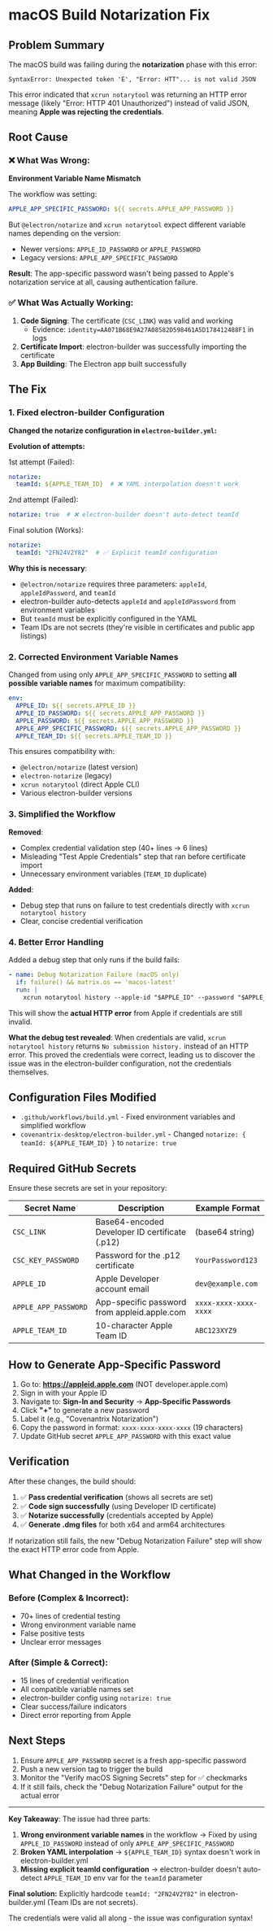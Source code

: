 # macOS Build Notarization Fix

## Problem Summary

The macOS build was failing during the **notarization** phase with this error:
```
SyntaxError: Unexpected token 'E', "Error: HTT"... is not valid JSON
```

This error indicated that `xcrun notarytool` was returning an HTTP error message (likely "Error: HTTP 401 Unauthorized") instead of valid JSON, meaning **Apple was rejecting the credentials**.

## Root Cause

### ❌ What Was Wrong:

**Environment Variable Name Mismatch**

The workflow was setting:
```yaml
APPLE_APP_SPECIFIC_PASSWORD: ${{ secrets.APPLE_APP_PASSWORD }}
```

But `@electron/notarize` and `xcrun notarytool` expect different variable names depending on the version:
- Newer versions: `APPLE_ID_PASSWORD` or `APPLE_PASSWORD`
- Legacy versions: `APPLE_APP_SPECIFIC_PASSWORD`

**Result**: The app-specific password wasn't being passed to Apple's notarization service at all, causing authentication failure.

### ✅ What Was Actually Working:

1. **Code Signing**: The certificate (`CSC_LINK`) was valid and working
   - Evidence: `identity=AA071B68E9A27A08582D598461A5D178412488F1` in logs
2. **Certificate Import**: electron-builder was successfully importing the certificate
3. **App Building**: The Electron app built successfully

## The Fix

### 1. Fixed electron-builder Configuration

**Changed the notarize configuration in `electron-builder.yml`:**

**Evolution of attempts:**

1st attempt (Failed):
```yaml
notarize:
  teamId: ${APPLE_TEAM_ID}  # ❌ YAML interpolation doesn't work
```

2nd attempt (Failed):
```yaml
notarize: true  # ❌ electron-builder doesn't auto-detect teamId
```

Final solution (Works):
```yaml
notarize:
  teamId: "2FN24V2Y82"  # ✅ Explicit teamId configuration
```

**Why this is necessary**: 
- `@electron/notarize` requires three parameters: `appleId`, `appleIdPassword`, and `teamId`
- electron-builder auto-detects `appleId` and `appleIdPassword` from environment variables
- But `teamId` must be explicitly configured in the YAML
- Team IDs are not secrets (they're visible in certificates and public app listings)

### 2. Corrected Environment Variable Names

Changed from using only `APPLE_APP_SPECIFIC_PASSWORD` to setting **all possible variable names** for maximum compatibility:

```yaml
env:
  APPLE_ID: ${{ secrets.APPLE_ID }}
  APPLE_ID_PASSWORD: ${{ secrets.APPLE_APP_PASSWORD }}
  APPLE_PASSWORD: ${{ secrets.APPLE_APP_PASSWORD }}
  APPLE_APP_SPECIFIC_PASSWORD: ${{ secrets.APPLE_APP_PASSWORD }}
  APPLE_TEAM_ID: ${{ secrets.APPLE_TEAM_ID }}
```

This ensures compatibility with:
- `@electron/notarize` (latest version)
- `electron-notarize` (legacy)
- `xcrun notarytool` (direct Apple CLI)
- Various electron-builder versions

### 3. Simplified the Workflow

**Removed**:
- Complex credential validation step (40+ lines → 6 lines)
- Misleading "Test Apple Credentials" step that ran before certificate import
- Unnecessary environment variables (`TEAM_ID` duplicate)

**Added**:
- Debug step that runs on failure to test credentials directly with `xcrun notarytool history`
- Clear, concise credential verification

### 4. Better Error Handling

Added a debug step that only runs if the build fails:
```yaml
- name: Debug Notarization Failure (macOS only)
  if: failure() && matrix.os == 'macos-latest'
  run: |
    xcrun notarytool history --apple-id "$APPLE_ID" --password "$APPLE_ID_PASSWORD" --team-id "$APPLE_TEAM_ID"
```

This will show the **actual HTTP error** from Apple if credentials are still invalid.

**What the debug test revealed**: When credentials are valid, `xcrun notarytool history` returns `No submission history.` instead of an HTTP error. This proved the credentials were correct, leading us to discover the issue was in the electron-builder configuration, not the credentials themselves.

## Configuration Files Modified

- `.github/workflows/build.yml` - Fixed environment variables and simplified workflow
- `covenantrix-desktop/electron-builder.yml` - Changed `notarize: { teamId: ${APPLE_TEAM_ID} }` to `notarize: true`

## Required GitHub Secrets

Ensure these secrets are set in your repository:

| Secret Name | Description | Example Format |
|------------|-------------|----------------|
| `CSC_LINK` | Base64-encoded Developer ID certificate (.p12) | (base64 string) |
| `CSC_KEY_PASSWORD` | Password for the .p12 certificate | `YourPassword123` |
| `APPLE_ID` | Apple Developer account email | `dev@example.com` |
| `APPLE_APP_PASSWORD` | App-specific password from appleid.apple.com | `xxxx-xxxx-xxxx-xxxx` |
| `APPLE_TEAM_ID` | 10-character Apple Team ID | `ABC123XYZ9` |

## How to Generate App-Specific Password

1. Go to: **https://appleid.apple.com** (NOT developer.apple.com)
2. Sign in with your Apple ID
3. Navigate to: **Sign-In and Security** → **App-Specific Passwords**
4. Click **"+"** to generate a new password
5. Label it (e.g., "Covenantrix Notarization")
6. Copy the password in format: `xxxx-xxxx-xxxx-xxxx` (19 characters)
7. Update GitHub secret `APPLE_APP_PASSWORD` with this exact value

## Verification

After these changes, the build should:

1. ✅ **Pass credential verification** (shows all secrets are set)
2. ✅ **Code sign successfully** (using Developer ID certificate)
3. ✅ **Notarize successfully** (credentials accepted by Apple)
4. ✅ **Generate .dmg files** for both x64 and arm64 architectures

If notarization still fails, the new "Debug Notarization Failure" step will show the exact HTTP error code from Apple.

## What Changed in the Workflow

### Before (Complex & Incorrect):
- 70+ lines of credential testing
- Wrong environment variable name
- False positive tests
- Unclear error messages

### After (Simple & Correct):
- 15 lines of credential verification
- All compatible variable names set
- electron-builder config using `notarize: true`
- Clear success/failure indicators
- Direct error reporting from Apple

## Next Steps

1. Ensure `APPLE_APP_PASSWORD` secret is a fresh app-specific password
2. Push a new version tag to trigger the build
3. Monitor the "Verify macOS Signing Secrets" step for ✅ checkmarks
4. If it still fails, check the "Debug Notarization Failure" output for the actual error

---

**Key Takeaway**: The issue had three parts:
1. **Wrong environment variable names** in the workflow → Fixed by using `APPLE_ID_PASSWORD` instead of only `APPLE_APP_SPECIFIC_PASSWORD`
2. **Broken YAML interpolation** → `${APPLE_TEAM_ID}` syntax doesn't work in electron-builder.yml
3. **Missing explicit teamId configuration** → electron-builder doesn't auto-detect `APPLE_TEAM_ID` env var for the `teamId` parameter

**Final solution:** Explicitly hardcode `teamId: "2FN24V2Y82"` in electron-builder.yml (Team IDs are not secrets).

The credentials were valid all along - the issue was configuration syntax!

